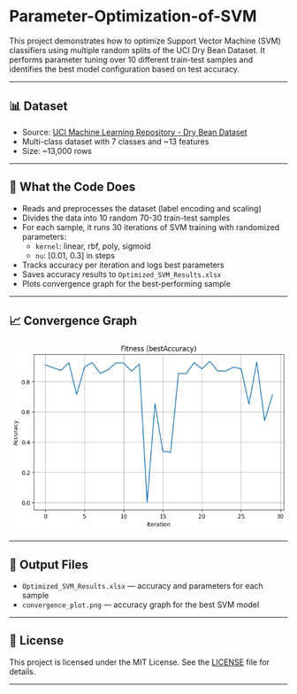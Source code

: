 # Parameter-Optimization-of-SVM

This project demonstrates how to optimize Support Vector Machine (SVM) classifiers using multiple random splits of the UCI Dry Bean Dataset. It performs parameter tuning over 10 different train-test samples and identifies the best model configuration based on test accuracy.

---

## 📊 Dataset
- Source: [UCI Machine Learning Repository - Dry Bean Dataset](https://archive.ics.uci.edu/ml/datasets/Dry+Bean+Dataset)
- Multi-class dataset with 7 classes and ~13 features
- Size: ~13,000 rows

---

## 🔧 What the Code Does
- Reads and preprocesses the dataset (label encoding and scaling)
- Divides the data into 10 random 70-30 train-test samples
- For each sample, it runs 30 iterations of SVM training with randomized parameters:
  - `kernel`: linear, rbf, poly, sigmoid
  - `nu`: [0.01, 0.3] in steps
- Tracks accuracy per iteration and logs best parameters
- Saves accuracy results to `Optimized_SVM_Results.xlsx`
- Plots convergence graph for the best-performing sample

---

## 📈 Convergence Graph

![Convergence Graph](convergence_plot.png)

---

## 🧪 Output Files
- `Optimized_SVM_Results.xlsx` — accuracy and parameters for each sample
- `convergence_plot.png` — accuracy graph for the best SVM model

---

## 📄 License
This project is licensed under the MIT License. See the [LICENSE](LICENSE) file for details.

---
